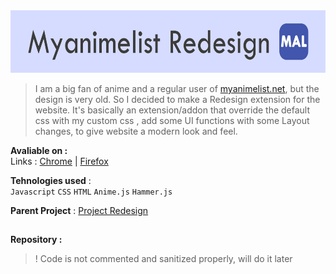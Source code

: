  <img src="images\temp\github_logo.png" alt="logo" height="100px"/>
 
> I am a big fan of anime and a regular user of [myanimelist.net](http://myanimelist.net/), but the design is very old. So I decided to make a  Redesign extension for the website. It's basically an extension/addon that override the default css with my custom css , add some UI functions with some Layout changes, to give website a modern look and feel.

**Avaliable on :**  
Links : [Chrome](https://bit.ly/2VJdN16) | [Firefox](https://mzl.la/2YBrSCt)

**Tehnologies used** :  
`Javascript`  `CSS`  `HTML`   `Anime.js`  `Hammer.js`

**Parent Project** :  [Project Redesign](https://hritikvaishnav.github.io/Project-Redesign/)

##
**Repository :**
> ! Code is not commented and sanitized properly, will do it later